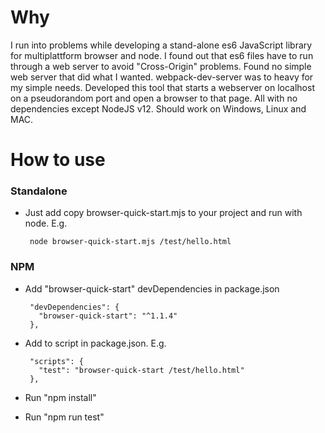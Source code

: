 # Why
I run into problems while developing a stand-alone es6 JavaScript library for multiplattform browser and node.
I found out that es6 files have to run through a web server to avoid "Cross-Origin" problems.
Found no simple web server that did what I wanted. webpack-dev-server was to heavy for my simple needs.
Developed this tool that starts a webserver on localhost on a pseudorandom port and open a browser to that page.
All with no dependencies except NodeJS v12.
Should work on Windows, Linux and MAC.

# How to use

### Standalone
* Just add copy browser-quick-start.mjs to your project and run with node. E.g.

       node browser-quick-start.mjs /test/hello.html

### NPM

* Add "browser-quick-start" devDependencies in package.json

       "devDependencies": {
         "browser-quick-start": "^1.1.4"
       },
  
* Add to script in package.json. E.g.

       "scripts": {
         "test": "browser-quick-start /test/hello.html"
       },
       
* Run "npm install"
* Run "npm run test"
